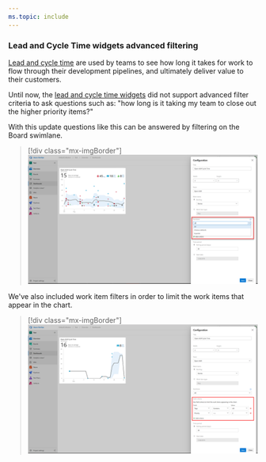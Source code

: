 ```yaml
---
ms.topic: include
---
```


### Lead and Cycle Time widgets advanced filtering

[Lead and cycle time](https://docs.microsoft.com/en-us/azure/devops/report/dashboards/cycle-time-and-lead-time?view=azure-devops) are used by teams to see how long it takes for work to flow through their development pipelines, and ultimately deliver value to their customers. 

Until now, the [lead and cycle time widgets](https://docs.microsoft.com/en-us/azure/devops/report/dashboards/cycle-time-and-lead-time?view=azure-devops#configure-the-cycle-time-and-lead-time-widgets) did not support advanced filter criteria to ask questions such as: "how long is it taking my team to close out the higher priority items?" 

With this update questions like this can be answered by filtering on the Board swimlane. 

> [!div class="mx-imgBorder"]
> ![Badge](../../_img/157_13.png)

We've also included work item filters in order to limit the work items that appear in the chart.

> [!div class="mx-imgBorder"]
> ![Badge](../../_img/157_16.png)